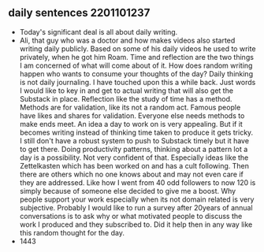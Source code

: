 ## daily sentences 2201101237
* Today's significant deal is all about daily writing.
* Ali, that guy who was a doctor and how makes videos also started writing daily publicly.
Based on some of his daily videos he used to write privately, when he got him Roam.
Time and reflection are the two things I am concerned of what will come about of it.
How does random writing happen who wants to consume your thoughts of the day?
Daily thinking is not daily journaling.
I have touched upon this a while back. 
Just words I would like to key in and get to actual writing that will also get the Substack in place.
Reflection like the study of time has a method.
Methods are for validation, like its not a random act.
Famous people have likes and shares for validation.
Everyone else needs methods to make ends meet.
An idea a day to work on is very appealing.
But if it becomes writing instead of thinking time taken to produce it gets tricky.
I still don't have a robust system to push to Substack timely but it have to get there.
Doing productivity patterns, thinking about a pattern lot a day is a possibility.
Not very confident of that.
Especially ideas like the Zettelkasten which has been worked on and has a cult following.
Then there are others which no one knows about and may not even care if they are addressed.
Like how I went from 40 odd followers to now 120 is simply because of someone else decided to give me a boost. 
Why people support your work especially when its not domain related is very subjective.
Probably I would like to run a survey after 20years of annual conversations is to ask why or what motivated people to discuss the work I produced and they subscribed to. 
Did it help then in any way like this random thought for the day.
* 1443     
